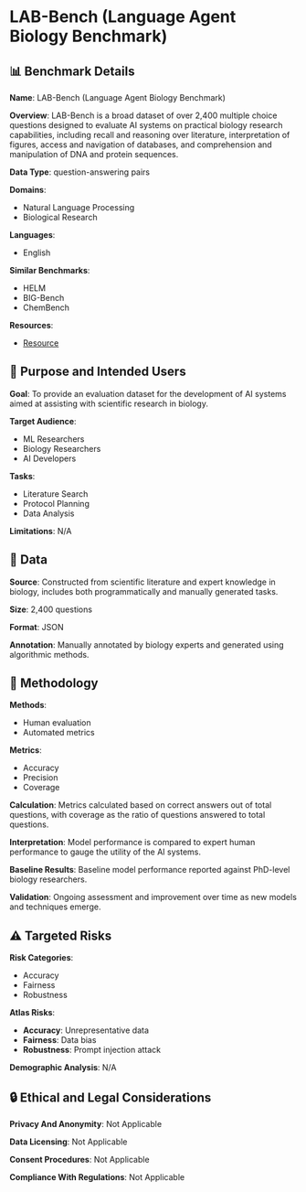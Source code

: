 # LAB-Bench (Language Agent Biology Benchmark)

## 📊 Benchmark Details

**Name**: LAB-Bench (Language Agent Biology Benchmark)

**Overview**: LAB-Bench is a broad dataset of over 2,400 multiple choice questions designed to evaluate AI systems on practical biology research capabilities, including recall and reasoning over literature, interpretation of figures, access and navigation of databases, and comprehension and manipulation of DNA and protein sequences.

**Data Type**: question-answering pairs

**Domains**:
- Natural Language Processing
- Biological Research

**Languages**:
- English

**Similar Benchmarks**:
- HELM
- BIG-Bench
- ChemBench

**Resources**:
- [Resource](https://huggingface.co/datasets/futurehouse/lab-bench)

## 🎯 Purpose and Intended Users

**Goal**: To provide an evaluation dataset for the development of AI systems aimed at assisting with scientific research in biology.

**Target Audience**:
- ML Researchers
- Biology Researchers
- AI Developers

**Tasks**:
- Literature Search
- Protocol Planning
- Data Analysis

**Limitations**: N/A

## 💾 Data

**Source**: Constructed from scientific literature and expert knowledge in biology, includes both programmatically and manually generated tasks.

**Size**: 2,400 questions

**Format**: JSON

**Annotation**: Manually annotated by biology experts and generated using algorithmic methods.

## 🔬 Methodology

**Methods**:
- Human evaluation
- Automated metrics

**Metrics**:
- Accuracy
- Precision
- Coverage

**Calculation**: Metrics calculated based on correct answers out of total questions, with coverage as the ratio of questions answered to total questions.

**Interpretation**: Model performance is compared to expert human performance to gauge the utility of the AI systems.

**Baseline Results**: Baseline model performance reported against PhD-level biology researchers.

**Validation**: Ongoing assessment and improvement over time as new models and techniques emerge.

## ⚠️ Targeted Risks

**Risk Categories**:
- Accuracy
- Fairness
- Robustness

**Atlas Risks**:
- **Accuracy**: Unrepresentative data
- **Fairness**: Data bias
- **Robustness**: Prompt injection attack

**Demographic Analysis**: N/A

## 🔒 Ethical and Legal Considerations

**Privacy And Anonymity**: Not Applicable

**Data Licensing**: Not Applicable

**Consent Procedures**: Not Applicable

**Compliance With Regulations**: Not Applicable

